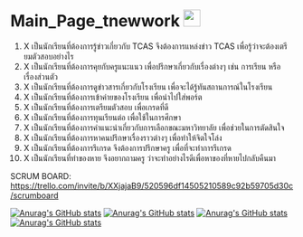 # Main_Page_tnewwork <img src="https://media.giphy.com/media/hvRJCLFzcasrR4ia7z/giphy.gif" width="30px">
 
1. X เป็นนักเรียนที่ต้องการรู้ข่าวเกี่ยวกับ TCAS จึงต้องการแหล่งข่าว TCAS เพื่อรู้ว่าจะต้องเตรียมตัวสอบอย่างไร
2. X เป็นนักเรียนที่ต้องการคุยกับครูแนะแนว เพื่อปรึกษาเกี่ยวกับเรื่องต่างๆ เช่น การเรียน หรือ เรื่องส่วนตัว
3. X เป็นนักเรียนที่ต้องการดูข่าวสารเกี่ยวกับโรงเรียน เพื่อจะได้รู้ทันสถานการณ์ในโรงเรียน
4. X เป็นนักเรียนที่ต้องการเข้าค่ายของโรงเรียน เพื่อนำไปใส่พอร์ต
5. X เป็นนักเรียนที่ต้องการเตรียมตัวสอบ เพื่อเกรดที่ดี
6. X เป็นนักเรียนที่ต้องการทุนเรียนต่อ เพื่อใช้ในการศึกษา
7. X เป็นนักเรียนที่ต้องการคำแนะนำเกี่ยวกับการเลือกขณะมหาวิทยาลัย เพื่อช่วยในการตัดสินใจ
8. X เป็นนักเรียนที่ต้องการหาคนปรึกษาเรื่องราวต่างๆ เพื่อทำให้จิตใจโล่ง 
9. X เป็นนักเรียนที่ต้องการรึเกรด จึงต้องการปรึกษาครู เพื่อที่จะทำการรีเกรด
10. X เป็นนักเรียนที่ทำของหาย จึงอยากถามครู ว่าจะทำอย่างไรดีเพื่อหาของที่หายไปกลับคืนมา


SCRUM BOARD: https://trello.com/invite/b/XXjajaB9/520596df14505210589c92b59705d30c/scrumboard

[![Anurag's GitHub stats](https://github-readme-stats.vercel.app/api?username=KERPAZ)](https://github.com/iamdiluxedbutcooler/Ionic_Project_tnewwork/github-readme-stats)
[![Anurag's GitHub stats](https://github-readme-stats.vercel.app/api?username=iamdiluxedbutcooler)](https://github.com/iamdiluxedbutcooler/Ionic_Project_tnewwork/github-readme-stats)
[![Anurag's GitHub stats](https://github-readme-stats.vercel.app/api?username=KaiserAAAAAAAAAAN)](https://github.com/iamdiluxedbutcooler/Ionic_Project_tnewwork/github-readme-stats)
[![Anurag's GitHub stats](https://github-readme-stats.vercel.app/api?username=newlesk)](https://github.com/iamdiluxedbutcooler/Ionic_Project_tnewwork/github-readme-stats)

